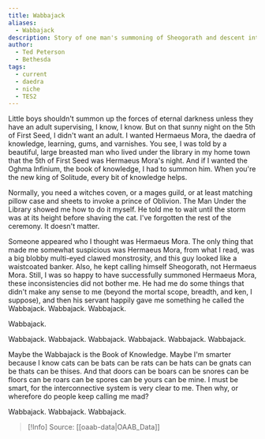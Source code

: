 ```yaml
---
title: Wabbajack
aliases:
  - Wabbajack
description: Story of one man's summoning of Sheogorath and descent into madness.
author:
  - Ted Peterson
  - Bethesda
tags:
  - current
  - daedra
  - niche
  - TES2
---
```

Little boys shouldn't summon up the forces of eternal darkness unless they have an adult supervising, I know, I know. But on that sunny night on the 5th of First Seed, I didn't want an adult. I wanted Hermaeus Mora, the daedra of knowledge, learning, gums, and varnishes. You see, I was told by a beautiful, large breasted man who lived under the library in my home town that the 5th of First Seed was Hermaeus Mora's night. And if I wanted the Oghma Infinium, the book of knowledge, I had to summon him. When you're the new king of Solitude, every bit of knowledge helps.  
  
Normally, you need a witches coven, or a mages guild, or at least matching pillow case and sheets to invoke a prince of Oblivion. The Man Under the Library showed me how to do it myself. He told me to wait until the storm was at its height before shaving the cat. I've forgotten the rest of the ceremony. It doesn't matter.  
  
Someone appeared who I thought was Hermaeus Mora. The only thing that made me somewhat suspicious was Hermaeus Mora, from what I read, was a big blobby multi-eyed clawed monstrosity, and this guy looked like a waistcoated banker. Also, he kept calling himself Sheogorath, not Hermaeus Mora. Still, I was so happy to have successfully summoned Hermaeus Mora, these inconsistencies did not bother me. He had me do some things that didn't make any sense to me (beyond the mortal scope, breadth, and ken, I suppose), and then his servant happily gave me something he called the Wabbajack. Wabbajack. Wabbajack.  
  
Wabbajack.  
  
Wabbajack. Wabbajack. Wabbajack. Wabbajack. Wabbajack. Wabbajack.  
  
Maybe the Wabbajack is the Book of Knowledge. Maybe I'm smarter because I know cats can be bats can be rats can be hats can be gnats can be thats can be thises. And that doors can be boars can be snores can be floors can be roars can be spores can be yours can be mine. I must be smart, for the interconnective system is very clear to me. Then why, or wherefore do people keep calling me mad?  
  
Wabbajack. Wabbajack. Wabbajack.

> [!Info]
> Source: [[oaab-data|OAAB_Data]]